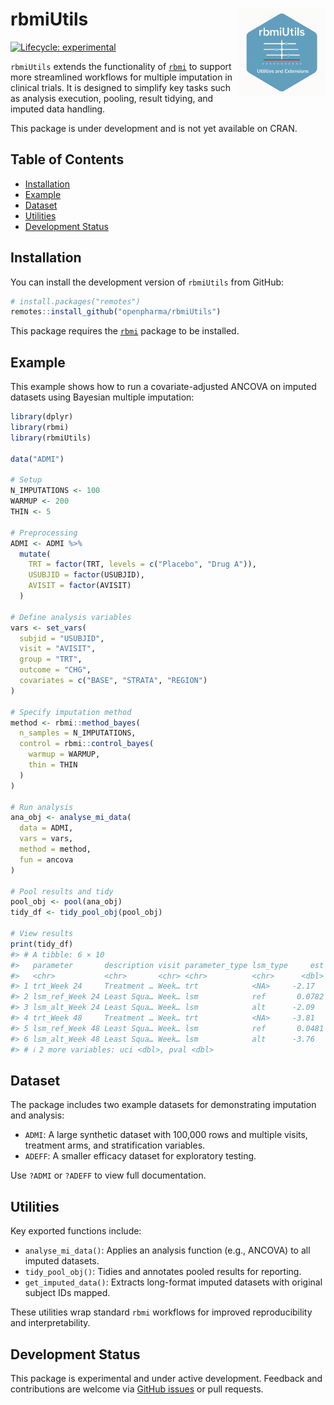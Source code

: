 
<!-- README.md is generated from README.Rmd. Please edit that file -->

# rbmiUtils <a href="https://openpharma.github.io/rbmiUtils/"> <img src="man/figures/rbmiUtils.png" align="right" width="140px" alt="rbmiUtils website" /> </a>

<!-- badges: start -->

[![Lifecycle:
experimental](https://img.shields.io/badge/lifecycle-experimental-orange.svg)](https://www.tidyverse.org/lifecycle/#experimental)

<!-- badges: end -->

`rbmiUtils` extends the functionality of
[`rbmi`](https://github.com/insightsengineering/rbmi) to support more
streamlined workflows for multiple imputation in clinical trials. It is
designed to simplify key tasks such as analysis execution, pooling,
result tidying, and imputed data handling.

This package is under development and is not yet available on CRAN.

## Table of Contents

- [Installation](#installation)
- [Example](#example)
- [Dataset](#dataset)
- [Utilities](#utilities)
- [Development Status](#development-status)

## Installation

You can install the development version of `rbmiUtils` from GitHub:

``` r
# install.packages("remotes")
remotes::install_github("openpharma/rbmiUtils")
```

This package requires the
[`rbmi`](https://github.com/insightsengineering/rbmi) package to be
installed.

## Example

This example shows how to run a covariate-adjusted ANCOVA on imputed
datasets using Bayesian multiple imputation:

``` r
library(dplyr)
library(rbmi)
library(rbmiUtils)

data("ADMI")

# Setup
N_IMPUTATIONS <- 100
WARMUP <- 200
THIN <- 5

# Preprocessing
ADMI <- ADMI %>%
  mutate(
    TRT = factor(TRT, levels = c("Placebo", "Drug A")),
    USUBJID = factor(USUBJID),
    AVISIT = factor(AVISIT)
  )

# Define analysis variables
vars <- set_vars(
  subjid = "USUBJID",
  visit = "AVISIT",
  group = "TRT",
  outcome = "CHG",
  covariates = c("BASE", "STRATA", "REGION")
)

# Specify imputation method
method <- rbmi::method_bayes(
  n_samples = N_IMPUTATIONS,
  control = rbmi::control_bayes(
    warmup = WARMUP,
    thin = THIN
  )
)

# Run analysis
ana_obj <- analyse_mi_data(
  data = ADMI,
  vars = vars,
  method = method,
  fun = ancova
)

# Pool results and tidy
pool_obj <- pool(ana_obj)
tidy_df <- tidy_pool_obj(pool_obj)

# View results
print(tidy_df)
#> # A tibble: 6 × 10
#>   parameter       description visit parameter_type lsm_type     est    se    lci
#>   <chr>           <chr>       <chr> <chr>          <chr>      <dbl> <dbl>  <dbl>
#> 1 trt_Week 24     Treatment … Week… trt            <NA>     -2.17   0.182 -2.53 
#> 2 lsm_ref_Week 24 Least Squa… Week… lsm            ref       0.0782 0.131 -0.179
#> 3 lsm_alt_Week 24 Least Squa… Week… lsm            alt      -2.09   0.126 -2.34 
#> 4 trt_Week 48     Treatment … Week… trt            <NA>     -3.81   0.256 -4.31 
#> 5 lsm_ref_Week 48 Least Squa… Week… lsm            ref       0.0481 0.185 -0.316
#> 6 lsm_alt_Week 48 Least Squa… Week… lsm            alt      -3.76   0.176 -4.11 
#> # ℹ 2 more variables: uci <dbl>, pval <dbl>
```

## Dataset

The package includes two example datasets for demonstrating imputation
and analysis:

- `ADMI`: A large synthetic dataset with 100,000 rows and multiple
  visits, treatment arms, and stratification variables.
- `ADEFF`: A smaller efficacy dataset for exploratory testing.

Use `?ADMI` or `?ADEFF` to view full documentation.

## Utilities

Key exported functions include:

- `analyse_mi_data()`: Applies an analysis function (e.g., ANCOVA) to
  all imputed datasets.
- `tidy_pool_obj()`: Tidies and annotates pooled results for reporting.
- `get_imputed_data()`: Extracts long-format imputed datasets with
  original subject IDs mapped.

These utilities wrap standard `rbmi` workflows for improved
reproducibility and interpretability.

## Development Status

This package is experimental and under active development. Feedback and
contributions are welcome via [GitHub
issues](https://github.com/openpharma/rbmiUtils/issues) or pull
requests.
